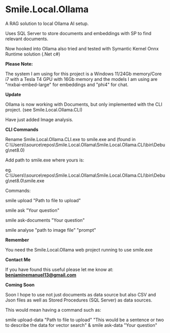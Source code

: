 # Smile.Local.Ollama

A RAG solution to local Ollama AI setup.

Uses SQL Server to store documents and embeddings with SP to find relevant documents.

Now hooked into Ollama also tried and tested with Symantic Kernel Onnx Runtime solution (.Net c#)

**Please Note:**

The system I am using for this project is a Windows 11/24Gb memory/Core i7 with a Tesla T4 GPU with 16Gb memory
and the models I am using are "mxbai-embed-large" for embeddings and "phi4" for chat.

**Update**

Ollama is now working with Documents, but only implemented with the CLI project. (see Smile.Local.Ollama.CLI)

Have just added Image analysis.

**CLI Commands**

Rename Smile.Local.Ollama.CLI.exe to smile.exe and
(found in C:\Users\\<user>\source\repos\Smile.Local.Ollama\Smile.Local.Ollama.CLI\bin\Debug\net8.0\)

Add path to smile.exe where yours is:

eg. C:\Users\\<user>\source\repos\Smile.Local.Ollama\Smile.Local.Ollama.CLI\bin\Debug\net8.0\smile.exe

Commands:

smile upload "Path to file to upload"

smile ask "Your question"

smile ask-documents "Your question"

smile analyse "path to image file" "prompt"


**Remember**

You need the Smile.Local.Ollama web project running to use smile.exe

**Contact Me**

If you have found this useful please let me know at: **benjaminemanuel13@gmail.com**

**Coming Soon**

Soon I hope to use not just documents as data source but also CSV and Json files as well
as Stored Procedures (SQL Server) as data sources.

This would mean having a command such as:

smile upload-data "Path to file to upload" "This would be a sentence or two to describe the data for vector search"
&
smile ask-data "Your question"
